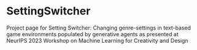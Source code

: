 # SettingSwitcher
Project page for Setting Switcher: Changing genre-settings in text-based game environments populated by generative agents as presented at NeurIPS 2023 Workshop on Machine Learning for Creativity and Design
